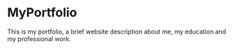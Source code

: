 # MyPortfolio
This is my portfolio, a brief website description about me, my education and my professional work.
